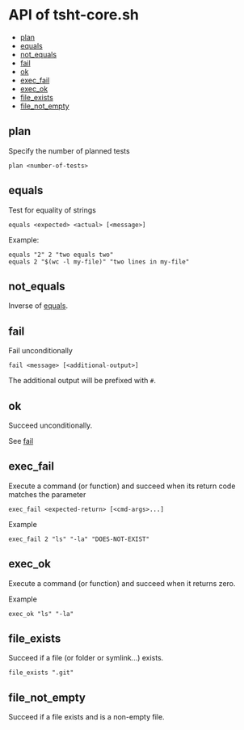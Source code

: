 # API of tsht-core.sh

- [plan](#plan)
- [equals](#equals)
- [not_equals](#not_equals)
- [fail](#fail)
- [ok](#ok)
- [exec_fail](#exec_fail)
- [exec_ok](#exec_ok)
- [file_exists](#file_exists)
- [file_not_empty](#file_not_empty)

## plan

Specify the number of planned tests

    plan <number-of-tests>
## equals

Test for equality of strings

    equals <expected> <actual> [<message>]

Example:

    equals "2" 2 "two equals two"
    equals 2 "$(wc -l my-file)" "two lines in my-file"
## not_equals

Inverse of [equals](#equals).
## fail

Fail unconditionally

    fail <message> [<additional-output>]

The additional output will be prefixed with `#`.
## ok

Succeed unconditionally.

See [fail](#fail)
## exec_fail

Execute a command (or function) and succeed when its return code matches the
parameter <expected-return>

    exec_fail <expected-return> [<cmd-args>...]

Example

    exec_fail 2 "ls" "-la" "DOES-NOT-EXIST"
## exec_ok

Execute a command (or function) and succeed when it returns zero.

Example

    exec_ok "ls" "-la"
## file_exists

Succeed if a file (or folder or symlink...) exists.

    file_exists ".git"
## file_not_empty

Succeed if a file exists and is a non-empty file.
